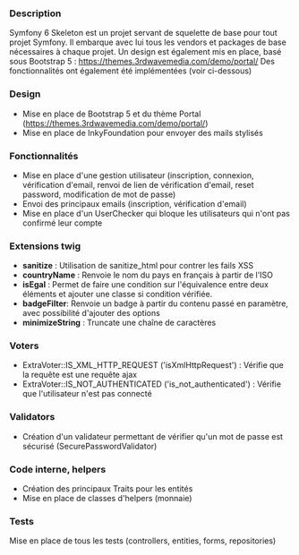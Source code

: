 ### Description

Symfony 6 Skeleton est un projet servant de squelette de base pour tout projet Symfony.
Il embarque avec lui tous les vendors et packages de base nécessaires à chaque projet.
Un design est également mis en place, basé sous Bootstrap 5 : https://themes.3rdwavemedia.com/demo/portal/
Des fonctionnalités ont également été implémentées (voir ci-dessous)

### Design

- Mise en place de Bootstrap 5 et du thème Portal (https://themes.3rdwavemedia.com/demo/portal/)
- Mise en place de InkyFoundation pour envoyer des mails stylisés

### Fonctionnalités

- Mise en place d'une gestion utilisateur (inscription, connexion, vérification d'email, renvoi de lien de vérification d'email, reset password, modification de mot de passe)
- Envoi des principaux emails (inscription, vérification d'email)
- Mise en place d'un UserChecker qui bloque les utilisateurs qui n'ont pas confirmé leur compte

### Extensions twig

- **sanitize** : Utilisation de sanitize_html pour contrer les fails XSS
- **countryName** : Renvoie le nom du pays en français à partir de l'ISO
- **isEgal** : Permet de faire une condition sur l'équivalence entre deux éléments et ajouter une classe si condition vérifiée.
- **badgeFilter**: Renvoie un badge à partir du contenu passé en paramètre, avec possibilité d'ajouter des options
- **minimizeString** : Truncate une chaîne de caractères


### Voters

- ExtraVoter::IS_XML_HTTP_REQUEST ('isXmlHttpRequest') : Vérifie que la requête est une requête ajax
- ExtraVoter::IS_NOT_AUTHENTICATED ('is_not_authenticated') : Vérifie que l'utilisateur n'est pas connecté


### Validators

- Création d'un validateur permettant de vérifier qu'un mot de passe est sécurisé (SecurePasswordValidator)

### Code interne, helpers

- Création des principaux Traits pour les entités
- Mise en place de classes d'helpers (monnaie)

### Tests

Mise en place de tous les tests (controllers, entities, forms, repositories)